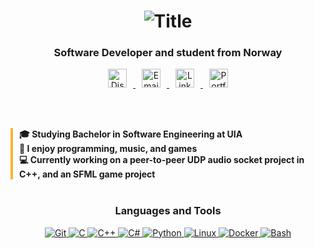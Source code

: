 <h1 align="center">
    <img src="header.svg" alt="Title">
</h1>

<h3 align="center">Software Developer and student from Norway</h3>

<p align="center">
    <!-- Discord -->
    <a href="https://discord.com/users/532973438319591424" target="_blank" rel="noreferrer">
        <img src="https://img.shields.io/badge/Discord-%23FDB22F.svg?&logo=discord&logoColor=white" 
             alt="Discord" height="30" style="margin: 0 10px;"/>
    </a>
    <!-- Email -->
    <a href="mailto:Peter@70x7.net" target="_blank" rel="noreferrer">
        <img src="https://img.shields.io/badge/Email-%23FDB22F.svg?&logo=gmail&logoColor=white" 
             alt="Email" height="30" style="margin: 0 10px;"/>
    </a>
    <!-- LinkedIn -->
   <a href="https://www.linkedin.com/in/peter-vatnar-andersson-355b58289/" target="_blank" rel="noreferrer">
    <img src="https://custom-icon-badges.demolab.com/badge/LinkedIn-0A66C2?logo=linkedin-white&logoColor=fff" alt="LinkedIn" height="30" style="margin: 0 10px;">
</a>

<a href="https://vatnar.github.io" target="_blank" rel="noreferrer">
    <img src="https://img.shields.io/badge/Portfolio-%23FDB22F.svg?&logo=github&logoColor=white" alt="Portfolio" height="30" style="margin: 0 10px;">
</a>
</p>

<br><br>
        
<div align="center">
  <div align="left" style="display: inline-block; border-left: 4px solid #FDB22F; padding-left: 10px;">
    <b>🎓 Studying Bachelor in Software Engineering at UIA</b><br>
    <b>🎵 I enjoy programming, music, and games</b><br>
    <b>💻 Currently working on a peer-to-peer UDP audio socket project in C++, and an SFML game project</b>
  </div>
</div>


<br>



    
### <p align="center"> <b> Languages and Tools </b> </p>

<p align="center">
    <a href="https://git-scm.com/" target="_blank">
        <img src="https://img.shields.io/badge/Git-%23F05032.svg?&logo=git&logoColor=white" alt="Git"/>
    </a>
    <a href="https://devdocs.io/c/" target="_blank">
        <img src="https://img.shields.io/badge/C-%2300599C.svg?&logo=c&logoColor=white" alt="C"/>
    </a>
    <a href="https://devdocs.io/cpp/" target="_blank">
        <img src="https://img.shields.io/badge/C++-%2300599C.svg?&logo=c%2B%2B&logoColor=white" alt="C++"/>
    </a>
    <a href="https://learn.microsoft.com/en-us/dotnet/csharp/tour-of-csharp/" target="_blank">
        <img src="https://img.shields.io/badge/C%23-%23239120.svg?&logo=csharp&logoColor=white" alt="C#"/>
    </a>
    <a href="https://www.python.org" target="_blank">
        <img src="https://img.shields.io/badge/Python-%233776AB.svg?&logo=python&logoColor=white" alt="Python"/>
    </a>
    <a href="https://www.linux.org/" target="_blank">
        <img src="https://img.shields.io/badge/Linux-%23FCC624.svg?&logo=linux&logoColor=black" alt="Linux"/>
    </a>
    <a href="https://www.docker.com/" target="_blank">
        <img src="https://img.shields.io/badge/Docker-%232496ED.svg?&logo=docker&logoColor=white" alt="Docker"/>
    </a>
    <a href="https://www.gnu.org/software/bash/" target="_blank">
        <img src="https://img.shields.io/badge/Bash-%234EAA25.svg?&logo=gnu-bash&logoColor=white" alt="Bash"/>
    </a>
</p>

